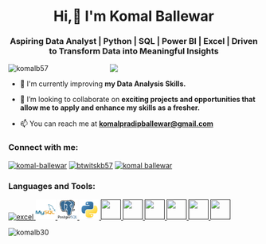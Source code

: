 <h1 align="center">Hi,👋 I'm Komal Ballewar</h1>
<h3 align="center"> Aspiring Data Analyst | Python | SQL | Power BI | Excel | Driven to Transform Data into Meaningful Insights </h3>
<img align="right" width="300" src="https://cdn.dribbble.com/users/4055494/screenshots/15215756/media/d2b66c4ca0192aa26d103448b3d1518b.gif"> 

<p align="left"> <img src="https://komarev.com/ghpvc/?username=komalb57&label=Profile%20views&color=0e75b6&style=flat" alt="komalb57" /> </p>

- 🌱 I'm currently improving **my Data Analysis Skills.**

- 👯 I’m looking to collaborate on **exciting projects and opportunities that allow me to apply and enhance my skills as a fresher.**
  
<!-- - 🎉 My Professional certificate: **https://drive.google.com/drive/folders/1A9vflmj1RDVRDu_MRGfWQpdPkQYBkbPn?usp=sharing**
  --> 
- 📫 You can reach me at **komalpradipballewar@gmail.com**
                          

<h3 align="left">Connect with me:</h3>
<p align="left">
<a href="https://linkedin.com/in/komal-ballewar" target="blank"><img align="center" src="https://raw.githubusercontent.com/rahuldkjain/github-profile-readme-generator/master/src/images/icons/Social/linked-in-alt.svg" alt="komal-ballewar" height="30" width="40" /></a>
<a href="https://instagram.com/btwits_kb30" target="blank"><img align="center" src="https://raw.githubusercontent.com/rahuldkjain/github-profile-readme-generator/master/src/images/icons/Social/instagram.svg" alt="btwitskb57" height="30" width="40" /></a>
<a href="https://www.facebook.com/komal.ballewar.57" target="blank"><img align="center" src="https://raw.githubusercontent.com/rahuldkjain/github-profile-readme-generator/master/src/images/icons/Social/facebook.svg" alt="komal ballewar" height="30" width="40" /></a>
</p>


<h3 align="left">Languages and Tools:</h3>
<p align="left"> 
  <!-- EXCEL -->
  <a href="" target="_blank" rel="noreferrer"> 
    <img src="https://icons8.com/icons/set/excel.svg" alt="excel" width="40" height="40"/> 
  </a> 
  <!-- MYSQL -->
  <a href="https://www.mysql.com/" target="_blank" rel="noreferrer"> 
    <img src="https://raw.githubusercontent.com/devicons/devicon/master/icons/mysql/mysql-original-wordmark.svg" alt="mysql" width="40" height="40"/> 
  </a>
  <!-- POSTGRESQL -->
  <a href="https://www.postgresql.org" target="_blank" rel="noreferrer"> 
    <img src="https://raw.githubusercontent.com/devicons/devicon/master/icons/postgresql/postgresql-original-wordmark.svg" alt="postgresql" width="40" height="40"/> 
  </a> 
  <!-- PYTHON -->
  <a href="https://www.python.org" target="_blank" rel="noreferrer"> 
    <img src="https://raw.githubusercontent.com/devicons/devicon/master/icons/python/python-original.svg" alt="python" width="40" height="40"/> 
  </a>
  <!-- NUMPY -->
  <a href="" target="_blank" rel="noreferrer"> 
    <img src="https://www.svgrepo.com/show/354127/numpy.svg" alt="" width="40" height="40"/> 
  </a>
  <!-- PANDAS -->
  <a href="" target="_blank" rel="noreferrer"> 
    <img src="https://icon.icepanel.io/Technology/svg/Pandas.svg" alt="" width="40" height="40"/> 
  </a>
  <!-- MATPLOTLIB -->
  <a href="" target="_blank" rel="noreferrer"> 
    <img src="https://icon.icepanel.io/Technology/svg/Matplotlib.svg" alt="" width="40" height="40"/> 
  </a>
  <!-- SEABORN -->
  <a href="" target="_blank" rel="noreferrer"> 
    <img src="https://cdn.worldvectorlogo.com/logos/seaborn-1.svg" alt="" width="40" height="40"/> 
  </a>
  <!-- POWER BI -->
  <a href="" target="_blank" rel="noreferrer"> 
    <img src="https://github.com/microsoft/PowerBI-Icons/blob/main/SVG/Power-BI.svg" alt="" width="40" height="40"/> 
  </a>
  <!-- KAGGLE -->
  <a href="" target="_blank" rel="noreferrer"> 
    <img src="https://cdn.jsdelivr.net/gh/devicons/devicon/icons/kaggle/kaggle-original.svg" alt="" width="40" height="40"/> 
  </a>
<p><img align="left" src="https://github-readme-stats.vercel.app/api/top-langs?username=komalb30&show_icons=true&locale=en&layout=compact" alt="komalb30" /></p>


